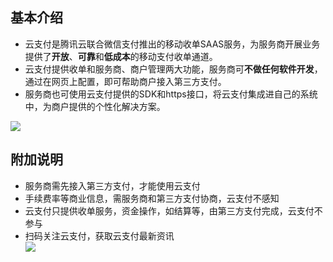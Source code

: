 ## 基本介绍

- 云支付是腾讯云联合微信支付推出的移动收单SAAS服务，为服务商开展业务提供了**开放**、**可靠**和**低成本**的移动支付收单通道。
- 云支付提供收单和服务商、商户管理两大功能，服务商可**不做任何软件开发**，通过在网页上配置，即可帮助商户接入第三方支付。
- 服务商也可使用云支付提供的SDK和https接口，将云支付集成进自己的系统中，为商户提供的个性化解决方案。

![](https://mc.qcloudimg.com/static/img/138dd5a4429c9d11c011ad9df759552d/image.png)

## 附加说明

- 服务商需先接入第三方支付，才能使用云支付
- 手续费率等商业信息，需服务商和第三方支付协商，云支付不感知
- 云支付只提供收单服务，资金操作，如结算等，由第三方支付完成，云支付不参与
- 扫码关注云支付，获取云支付最新资讯     
![](https://mc.qcloudimg.com/static/img/41839f56ee3ba1f8187dc1ba6d6e28e0/image.jpg)
